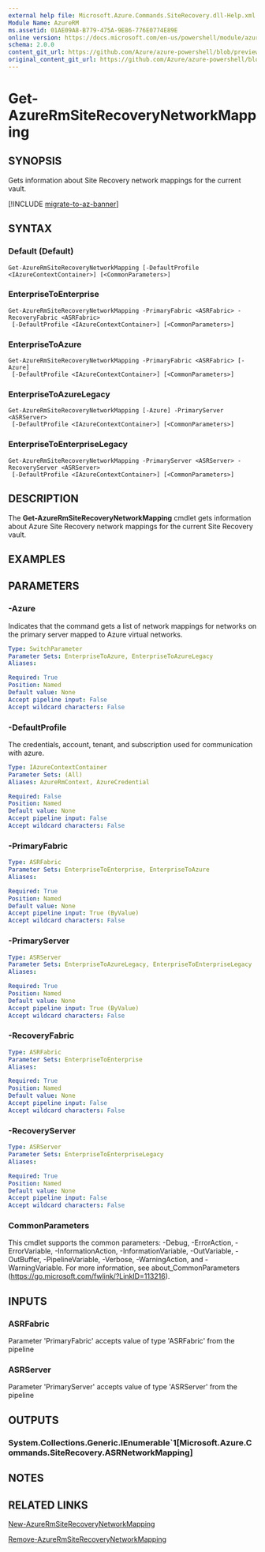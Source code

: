 ```yaml
---
external help file: Microsoft.Azure.Commands.SiteRecovery.dll-Help.xml
Module Name: AzureRM
ms.assetid: 01AE09A8-B779-475A-9E86-776E0774E89E
online version: https://docs.microsoft.com/en-us/powershell/module/azurerm.siterecovery/get-azurermsiterecoverynetworkmapping
schema: 2.0.0
content_git_url: https://github.com/Azure/azure-powershell/blob/preview/src/ResourceManager/SiteRecovery/Commands.SiteRecovery/help/Get-AzureRmSiteRecoveryNetworkMapping.md
original_content_git_url: https://github.com/Azure/azure-powershell/blob/preview/src/ResourceManager/SiteRecovery/Commands.SiteRecovery/help/Get-AzureRmSiteRecoveryNetworkMapping.md
---
```


# Get-AzureRmSiteRecoveryNetworkMapping

## SYNOPSIS
Gets information about Site Recovery network mappings for the current vault.

[!INCLUDE [migrate-to-az-banner](../../includes/migrate-to-az-banner.md)]

## SYNTAX

### Default (Default)
```
Get-AzureRmSiteRecoveryNetworkMapping [-DefaultProfile <IAzureContextContainer>] [<CommonParameters>]
```

### EnterpriseToEnterprise
```
Get-AzureRmSiteRecoveryNetworkMapping -PrimaryFabric <ASRFabric> -RecoveryFabric <ASRFabric>
 [-DefaultProfile <IAzureContextContainer>] [<CommonParameters>]
```

### EnterpriseToAzure
```
Get-AzureRmSiteRecoveryNetworkMapping -PrimaryFabric <ASRFabric> [-Azure]
 [-DefaultProfile <IAzureContextContainer>] [<CommonParameters>]
```

### EnterpriseToAzureLegacy
```
Get-AzureRmSiteRecoveryNetworkMapping [-Azure] -PrimaryServer <ASRServer>
 [-DefaultProfile <IAzureContextContainer>] [<CommonParameters>]
```

### EnterpriseToEnterpriseLegacy
```
Get-AzureRmSiteRecoveryNetworkMapping -PrimaryServer <ASRServer> -RecoveryServer <ASRServer>
 [-DefaultProfile <IAzureContextContainer>] [<CommonParameters>]
```

## DESCRIPTION
The **Get-AzureRmSiteRecoveryNetworkMapping** cmdlet gets information about Azure Site Recovery network mappings for the current Site Recovery vault.

## EXAMPLES

## PARAMETERS

### -Azure
Indicates that the command gets a list of network mappings for networks on the primary server mapped to Azure virtual networks.

```yaml
Type: SwitchParameter
Parameter Sets: EnterpriseToAzure, EnterpriseToAzureLegacy
Aliases: 

Required: True
Position: Named
Default value: None
Accept pipeline input: False
Accept wildcard characters: False
```

### -DefaultProfile
The credentials, account, tenant, and subscription used for communication with azure.

```yaml
Type: IAzureContextContainer
Parameter Sets: (All)
Aliases: AzureRmContext, AzureCredential

Required: False
Position: Named
Default value: None
Accept pipeline input: False
Accept wildcard characters: False
```

### -PrimaryFabric
```yaml
Type: ASRFabric
Parameter Sets: EnterpriseToEnterprise, EnterpriseToAzure
Aliases: 

Required: True
Position: Named
Default value: None
Accept pipeline input: True (ByValue)
Accept wildcard characters: False
```

### -PrimaryServer
```yaml
Type: ASRServer
Parameter Sets: EnterpriseToAzureLegacy, EnterpriseToEnterpriseLegacy
Aliases: 

Required: True
Position: Named
Default value: None
Accept pipeline input: True (ByValue)
Accept wildcard characters: False
```

### -RecoveryFabric
```yaml
Type: ASRFabric
Parameter Sets: EnterpriseToEnterprise
Aliases: 

Required: True
Position: Named
Default value: None
Accept pipeline input: False
Accept wildcard characters: False
```

### -RecoveryServer
```yaml
Type: ASRServer
Parameter Sets: EnterpriseToEnterpriseLegacy
Aliases: 

Required: True
Position: Named
Default value: None
Accept pipeline input: False
Accept wildcard characters: False
```

### CommonParameters
This cmdlet supports the common parameters: -Debug, -ErrorAction, -ErrorVariable, -InformationAction, -InformationVariable, -OutVariable, -OutBuffer, -PipelineVariable, -Verbose, -WarningAction, and -WarningVariable. For more information, see about_CommonParameters (https://go.microsoft.com/fwlink/?LinkID=113216).

## INPUTS

### ASRFabric
Parameter 'PrimaryFabric' accepts value of type 'ASRFabric' from the pipeline

### ASRServer
Parameter 'PrimaryServer' accepts value of type 'ASRServer' from the pipeline

## OUTPUTS

### System.Collections.Generic.IEnumerable`1[Microsoft.Azure.Commands.SiteRecovery.ASRNetworkMapping]

## NOTES

## RELATED LINKS

[New-AzureRmSiteRecoveryNetworkMapping](./New-AzureRmSiteRecoveryNetworkMapping.md)

[Remove-AzureRmSiteRecoveryNetworkMapping](./Remove-AzureRmSiteRecoveryNetworkMapping.md)
